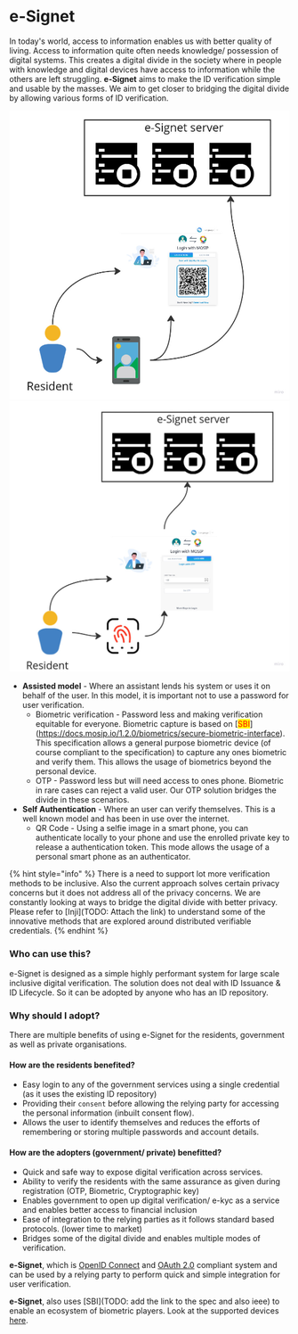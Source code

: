 # e-Signet

In today's world, access to information enables us with better quality of living. Access to information quite often needs knowledge/ possession of digital systems. This creates a digital divide in the society where in people with knowledge and digital devices have access to information while the others are left struggling.  **e-Signet** aims to make the ID verification simple and usable by the masses. We aim to get closer to bridging the digital divide by allowing various forms of ID verification.

![](.gitbook/assets/e-signet-qr.jpg)![](.gitbook/assets/e-signet-bio.jpg)

* **Assisted model** - Where an assistant lends his system or uses it on behalf of the user. In this model, it is important not to use a password for user verification.
  * Biometric verification - Password less and making verification equitable for everyone. Biometric capture is based on \[<mark style="color:red;">SBI</mark>]\(https://docs.mosip.io/1.2.0/biometrics/secure-biometric-interface). This specification allows a general purpose biometric device (of course compliant to the specification) to capture any ones biometric and verify them. This allows the usage of biometrics beyond the personal device.&#x20;
  * OTP - Password less but will need access to ones phone. Biometric in rare cases can  reject a valid user. Our OTP solution bridges the divide in these scenarios.&#x20;
* **Self Authentication** - Where an user can verify themselves. This is a well known model and has been in use over the internet.&#x20;
  * QR Code - Using a selfie image in a smart phone, you can authenticate locally to your phone and use the enrolled private key to release a authentication token. This mode allows the usage of a personal smart phone as an authenticator.&#x20;

{% hint style="info" %}
There is a need to support lot more verification methods to be inclusive. Also the current approach solves certain privacy concerns but it does not address all of the privacy concerns. We are constantly looking at ways to bridge the digital divide with better privacy. Please refer to \[Inji]\(TODO: Attach the link) to understand some of the innovative methods that are explored around distributed verifiable credentials.&#x20;
{% endhint %}

### Who can use this?

e-Signet is designed as a simple highly performant system for large scale inclusive digital verification. The solution does not deal with ID Issuance & ID Lifecycle. So it can be adopted by anyone who has an ID repository.&#x20;

### Why should I adopt?

There are multiple benefits of using e-Signet for the residents, government as well as private organisations.

#### How are the residents benefited?

* Easy login to any of the government services using a single credential (as it uses the existing ID repository)
* Providing their `consent` before allowing the relying party for accessing the personal information (inbuilt consent flow).
* Allows the user to identify themselves and reduces the efforts of remembering or storing multiple passwords and account details.

#### How are the adopters (government/ private) benefitted?

* Quick and safe way to expose digital verification across services.
* Ability to verify the residents with the same assurance as given during registration (OTP, Biometric, Cryptographic key)
* Enables government to open up digital verification/ e-kyc as a service and enables better access to financial inclusion
* Ease of integration to the relying parties as it follows standard based protocols. (lower time to market)
* Bridges some of the digital divide and enables multiple modes of verification.

**e-Signet**, which is [OpenID Connect](https://openid.net/connect/) and [OAuth 2.0](https://oauth.net/2/) compliant system and can be used by a relying party to perform quick and simple integration for user verification.

**e-Signet**, also uses \[SBI]\(TODO: add the link to the spec and also ieee) to enable an ecosystem of biometric players. Look at the supported devices [here](https://docs.mosip.io/1.2.0/biometrics/biometric-devices).
